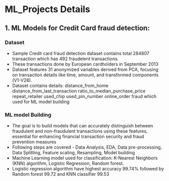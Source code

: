# ML_Projects Details

## **1. ML Models for Credit Card fraud detection:**
### **Dataset** 
- Sample Credit card fraud detection dataset contains total 284807 transaction which has 492 fraudelent transactions.
- These transactions done by European cardholders in September 2013
- Dataset features 31 anonymized variables derived from PCA, focusing on transaction details like time, amount, and transformed components (V1-V28).
- Dataset contains details: distance_from_home	distance_from_last_transaction	ratio_to_median_purchase_price	repeat_retailer	used_chip	used_pin_number	online_order	fraud which used for ML model building
### **ML model Building**
- The goal is to build models that can accurately distinguish between fraudulent and non-fraudulent transactions using these features, essential for enhancing financial transaction security and fraud prevention measures
- Following steps are covered - Data Analysis, EDA, Data pre-processing, Data Splitting, Feature scaling, Resampling, Model building
- Machine Learning model used for classification: K-Nearest Neighbors (KNN) algorithm, Logistic Regression, Random forest.
- Logistic regression algorithm have highest accuracy 99.74% followed by Random forest 99.72 and KNN classifier 99.53
   
